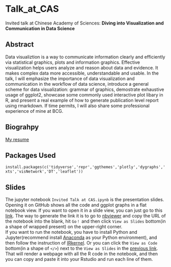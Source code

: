 # Talk_at_CAS
Invited talk at Chinese Academy of Sciences: **Diving into Visualization and Communication in Data Science**

## Abstract
Data visualiztion is a way to communicate information clearly and efficiently via statistical graphics, plots and information graphics. Effective visualization helps users analyze and reason about data and evidence. It makes complex data more accessible, understandable and usable. In the talk, I will emphasize the importance of data visualization and communication in the workflow of data science, introduce a general scheme for data visualization: grammar of graphics, demostrate exhaustive usage of ggplot2, showcase some commonly used interactive plot libary in R, and present a real example of how to generate publication level report using rmarkdown. If time permits, I will also share some professional experience of mine at BCG.

## Biograhpy
[My resume](https://github.com/zhiruiwang/Talk_at_CAS/blob/master/Resume_Zhirui_Wang.pdf)

## Packages Used
`install.packages(c('tidyverse','repr','ggthemes','plotly','dygraphs','xts','visNetwork','DT','leaflet'))`

## Slides
The jupyter notebook `Invited Talk at CAS.ipynb` is the presentation slides.  
Opening it on GitHub shows all the code and ggplot graphs in a flat notebook view. If you want to open it in a slide view, you can just go to this [link](https://nbviewer.jupyter.org/format/slides/github/zhiruiwang/Talk_at_CAS/blob/master/Invited%20Talk%20at%20CAS.ipynb#/). The way to generate the link it is to go to [nbviewer](https://nbviewer.jupyter.org/) and copy the URL of the notebook into the blank, hit `Go！` and then click `View as Slides` bottom(in a shape of wrapped present) on the upper-right corner.  
If you want to run the notebook, you have to install Python and Jupyter(recommend install [Anaconda](https://www.anaconda.com/download/) as your Python environment), and then follow the instruction of [IRkernel](https://github.com/IRkernel/IRkernel). Or you can click the `View as Code` bottom(in a shape of `</>`) next to the `View as Slides` in the [previous link](https://nbviewer.jupyter.org/format/slides/github/zhiruiwang/Talk_at_CAS/blob/master/Invited%20Talk%20at%20CAS.ipynb#/). That will render a webpage with all the R code in the notebook, and then you can copy and paste it into your Rstudio and run each line of them.
